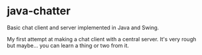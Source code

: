 # java-chatter
Basic chat client and server implemented in Java and Swing.

My first attempt at making a chat client with a central server. It's very rough but maybe... you can learn a thing or two from it.
